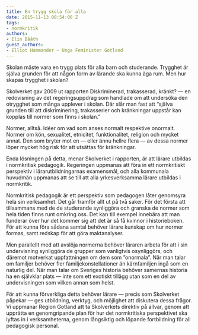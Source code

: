 ```yaml
---
title: En trygg skola för alla
date: 2015-11-13 08:54:00 Z
tags:
- normkritik
authors:
- Elin Bååth
guest_authors:
- Elliot Hammander — Unga Feminister Gotland
---
```


Skolan måste vara en trygg plats för alla barn och studerande. Trygghet är själva grunden för att någon form av lärande ska kunna äga rum. Men hur skapas trygghet i skolan?

Skolverket gav 2009 ut rapporten Diskriminerad, trakasserad, kränkt? — en redovisning av det regeringsuppdrag som handlade om att undersöka den otrygghet som många upplever i skolan. Där slår man fast att “själva grunden till att diskriminering, trakasserier och kränkningar uppstår kan kopplas till normer som finns i skolan.”

Normer, alltså. Idéer om vad som anses normalt respektive onormalt. Normer om kön, sexualitet, etnicitet, funktionalitet, religion och mycket annat. Den som bryter mot en — eller ännu hellre flera — av dessa normer löper mycket hög risk för att utsättas för kränkningar.

Enda lösningen på detta, menar Skolverket i rapporten, är att lärare utbildas i normkritisk pedagogik. Regeringen uppmanas att föra in ett normkritiskt perspektiv i lärarutbildningarnas examensmål, och alla kommunala huvudmän uppmanas att se till att alla yrkesverksamma lärare utbildas i normkritik.

Normkritisk pedagogik är ett perspektiv som pedagogen låter genomsyra hela sin verksamhet. Det går framför allt ut på två saker. För det första att tillsammans med de de studerande synliggöra och granska de normer som hela tiden finns runt omkring oss. Det kan till exempel innebära att man funderar över hur det kommer sig att det är så få kvinnor i historieboken. För att kunna föra sådana samtal behöver lärare kunskap om hur normer formas, samt redskap för att göra maktanalyser.

Men parallellt med att avslöja normerna behöver läraren arbeta för att i sin undervisning synliggöra de grupper som vanligtvis osynliggörs, och däremot motverkat uppfattningen om dem som ”onormala”. När man talar om familjer behöver fler familjekonstellationer än kärnfamiljen ingå som en naturlig del. När man talar om Sveriges historia behöver samernas historia ha en självklar plats — inte som ett exotiskt tillägg utan som en del av undervisningen som vilken annan som helst.

För att kunna förverkliga detta behöver lärare — precis som Skolverket påpekar — ges utbildning, verktyg, och möjlighet att diskutera dessa frågor. Vi uppmanar Region Gotland att ta Skolverkets direktiv på allvar, genom att upprätta en genomgripande plan för hur det normkritiska perspektivet ska lyftas in i verksamheterna, genom långsiktig och löpande fortbildning för all pedagogisk personal.